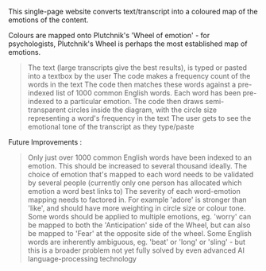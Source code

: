 This single-page website converts text/transcript into a coloured map of the emotions of the content.

Colours are mapped onto Plutchnik's 'Wheel of emotion' - for psychologists, Plutchnik's Wheel is perhaps the most established map of emotions.

>  The text (large transcripts give the best results), is typed or pasted into a textbox by the user
>  The code makes a frequency count of the words in the text
>  The code then matches these words against a pre-indexed list of 1000 common English words. Each word has been pre-indexed to a particular emotion.
>  The code then draws semi-transparent circles inside the diagram, with the circle size representing a word's frequency in the text
>  The user gets to see the emotional tone of the transcript as they type/paste

Future Improvements :
>  Only just over 1000 common English words have been indexed to an emotion. This should be increased to several thousand ideally.
>  The choice of emotion that's mapped to each word needs to be validated by several people (currently only one person has allocated which emotion a word best links to)
>  The severity of each word-emotion mapping needs to factored in. For example 'adore' is stronger than 'like', and should have more weighting in circle size or colour tone.
>  Some words should be applied to multiple emotions, eg. 'worry' can be mapped to both the 'Anticipation' side of the Wheel, but can also be mapped to 'Fear' at the opposite side of the wheel.
>  Some English words are inherently ambiguous, eg. 'beat' or 'long' or 'sling' - but this is a broader problem not yet fully solved by even advanced AI language-processing technology
